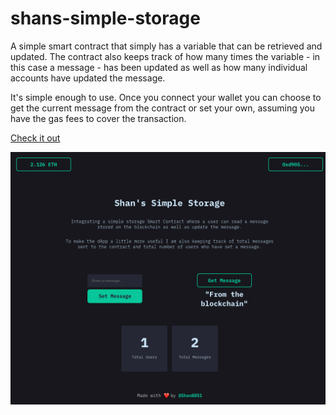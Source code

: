 # shans-simple-storage

A simple smart contract that simply has a variable that can be retrieved and updated. The contract also keeps track of how many times the variable - in this case a message - has been updated as well as how many individual accounts have updated the message.

It's simple enough to use. Once you connect your wallet you can choose to get the current message from the contract or set your own, assuming you have the gas fees to cover the transaction.

[Check it out](https://shans-simple-storage.vercel.app/)

![screenshot](/frontend/src/assets/simp.png)

